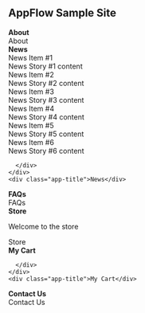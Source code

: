 
  
  <script type="text/javascript" src="{{ site.baseurl }}/SampleSite.js"></script>
  <link rel="stylesheet" href="{{ site.baseurl }}/css/SampleSite.css">


<div class="header w3-flat-wisteria">
<h2>AppFlow Sample Site</h2>
</div>
<div class="h-100 w3-flat-peter-river">
<div class="app-tray app-size-auto" id="MainTray">
  <div class="app w3-flat-emerald">
    <div class="app-header app-icon">
      <i class="fa fa-info-circle"></i>
    </div>
    <div class="app-content">
      <div class="row app-content-header-bar">
        <div class="app-close col-xs-1 p-0">
          <i class="fa fa-arrow-left"></i>
        </div>
        <div class="col-xs-10 p-0"><strong>About</strong></div>
        <div class="col-xs-1 p-0">
          <i class="fa fa-share-alt"></i>
        </div>
      </div>
    </div>
    <div class="app-title">About</div>
  </div>
  
  <div class="app w3-flat-alizarin">
    <div class="app-header app-icon">
      <i class="fa fa-newspaper-o"></i>
    </div>
    <div class="app-content">
      <div class="row app-content-header-bar">
        <div class="app-close col-xs-1 p-0">
          <i class="fa fa-arrow-left"></i>
        </div>
        <div class="col-xs-10 p-0"><strong><i class="fa fa-newspaper-o"></i> News</strong></div>
        <div class="col-xs-1 p-0">
          <i class="fa fa-share-alt"></i>
        </div>
      </div>
      <div class="row bg-white-trans">
        <div class="col-xs-12 col-sm-6 col-md-3">
          <div class="panel">
            <div class="panel-heading w3-flat-pomegranate">News Item #1</div>
            <div class="panel-body">News Story #1 content</div>
          </div>
        </div>
        <div class="col-xs-12 col-sm-6 col-md-3">
          <div class="panel">
            <div class="panel-heading w3-flat-alizarin">News Item #2</div>
            <div class="panel-body">News Story #2 content</div>
          </div>
        </div>
        <div class="col-xs-12 col-sm-6 col-md-3">
          <div class="panel">
            <div class="panel-heading w3-flat-pumpkin">News Item #3</div>
            <div class="panel-body">News Story #3 content</div>
          </div>
        </div>
        <div class="col-xs-12 col-sm-6 col-md-3">
          <div class="panel">
            <div class="panel-heading w3-flat-carrot">News Item #4</div>
            <div class="panel-body">News Story #4 content</div>
          </div>
        </div>
        <div class="col-xs-12 col-sm-6 col-md-3">
          <div class="panel">
            <div class="panel-heading w3-flat-orange">News Item #5</div>
            <div class="panel-body">News Story #5 content</div>
          </div>
        </div>
        <div class="col-xs-12 col-sm-6 col-md-3">
          <div class="panel">
            <div class="panel-heading w3-flat-sun-flower">News Item #6</div>
            <div class="panel-body">News Story #6 content</div>
          </div>
        </div>
        
      </div>
    </div>
    <div class="app-title">News</div>
  </div>
  
  <div class="app w3-flat-wisteria">
    <div class="app-header app-icon">
      <i class="fa fa-question-circle"></i>
    </div>
    <div class="app-content">
      <div class="row app-content-header-bar">
        <div class="app-close col-xs-1 p-0">
          <i class="fa fa-arrow-left"></i>
        </div>
        <div class="col-xs-10 p-0"><strong><i class="fa fa-question-circle"></i> FAQs</strong></div>
        <div class="col-xs-1 p-0">
          <i class="fa fa-share-alt"></i>
        </div>
      </div>
    </div>
    <div class="app-title">FAQs</div>
  </div>
  
  <div class="app w3-flat-turquoise">
    <div class="app-header app-icon">
      <i class="fa fa-shopping-bag"></i>
    </div>
    <div class="app-content">
      <div class="row app-content-header-bar">
        <div class="app-close col-xs-2 p-0">
          <i class="fa fa-arrow-left"></i>
        </div>
        <div class="col-xs-8 p-0"><strong><i class="fa fa-shopping-bag"></i> Store</strong></div>
        <div class="col-xs-1 p-0 open-cart">
          <i class="fa fa-shopping-cart"></i>
        </div>
        <div class="col-xs-1 p-0">
          <i class="fa fa-share-alt"></i>
        </div>
      </div>
      <div class="row bg-white">
        <p>Welcome to the store</p>
      </div>
    </div>
    <div class="app-title">Store</div>
  </div>
  <div class="app w3-flat-sun-flower" id="cart">
    <div class="app-header app-icon">
      <i class="fa fa-shopping-cart"></i>
    </div>
    <div class="app-content">
      <div class="row app-content-header-bar">
        <div class="app-close col-xs-1 p-0">
          <i class="fa fa-arrow-left"></i>
        </div>
        <div class="col-xs-10 p-0"><strong><i class="fa fa-shopping-cart"></i> My Cart</strong></div>
        <div class="col-xs-1 p-0">
          <i class="fa fa-share-alt"></i>
        </div>
      </div>
      <div class="row bg-white">
        
      </div>
    </div>
    <div class="app-title">My Cart</div>
  </div>
  
  <div class="app w3-flat-midnight-blue">
    <div class="app-header app-icon">
      <i class="fa fa-phone"></i>
    </div>
    <div class="app-content">
      <div class="row app-content-header-bar">
        <div class="app-close col-xs-1 p-0">
          <i class="fa fa-arrow-left"></i>
        </div>
        <div class="col-xs-10 p-0"><strong><i class="fa fa-phone"></i> Contact Us</strong></div>
        <div class="col-xs-1 p-0">
          <i class="fa fa-share-alt"></i>
        </div>
      </div>
    </div>
    <div class="app-title">Contact Us</div>
  </div>
  
  
</div>
</div>
